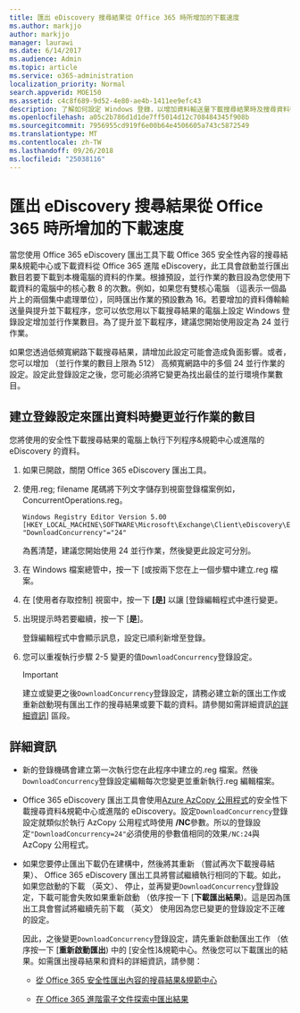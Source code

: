 ```yaml
---
title: 匯出 eDiscovery 搜尋結果從 Office 365 時所增加的下載速度
ms.author: markjjo
author: markjjo
manager: laurawi
ms.date: 6/14/2017
ms.audience: Admin
ms.topic: article
ms.service: o365-administration
localization_priority: Normal
search.appverid: MOE150
ms.assetid: c4c8f689-9d52-4e80-ae4b-1411ee9efc43
description: 了解如何設定 Windows 登錄，以增加資料輸送量下載搜尋結果時及搜尋資料從 Office 365 安全性&amp;規範中心與 Office 365 進階 eDiscovery。
ms.openlocfilehash: a05c2b786d1d1de7ff5014d12c708484345f908b
ms.sourcegitcommit: 7956955cd919f6e00b64e4506605a743c5872549
ms.translationtype: MT
ms.contentlocale: zh-TW
ms.lasthandoff: 09/26/2018
ms.locfileid: "25038116"
---
```

# <a name="increase-the-download-speed-when-exporting-ediscovery-search-results-from-office-365"></a>匯出 eDiscovery 搜尋結果從 Office 365 時所增加的下載速度

當您使用 Office 365 eDiscovery 匯出工具下載 Office 365 安全性內容的搜尋結果&amp;規範中心或下載資料從 Office 365 進階 eDiscovery，此工具會啟動並行匯出數目若要下載到本機電腦的資料的作業。根據預設，並行作業的數目設為您使用下載資料的電腦中的核心數 8 的次數。例如，如果您有雙核心電腦 （這表示一個晶片上的兩個集中處理單位），同時匯出作業的預設數為 16。若要增加的資料傳輸輸送量與提升並下載程序，您可以依您用以下載搜尋結果的電腦上設定 Windows 登錄設定增加並行作業數目。為了提升並下載程序，建議您開始使用設定為 24 並行作業。
  
如果您透過低頻寬網路下載搜尋結果，請增加此設定可能會造成負面影響。或者，您可以增加 （並行作業的數目上限為 512） 高頻寬網路中的多個 24 並行作業的設定。設定此登錄設定之後，您可能必須將它變更為找出最佳的並行環境作業數目。
  
## <a name="create-a-registry-setting-to-change-the-number-of-concurrent-operations-when-exporting-data"></a>建立登錄設定來匯出資料時變更並行作業的數目

您將使用的安全性下載搜尋結果的電腦上執行下列程序&amp;規範中心或進階的 eDiscovery 的資料。
  
1. 如果已開啟，關閉 Office 365 eDiscovery 匯出工具。 
    
2. 使用.reg; filename 尾碼將下列文字儲存到視窗登錄檔案例如，ConcurrentOperations.reg。 
    
    ```
    Windows Registry Editor Version 5.00
    [HKEY_LOCAL_MACHINE\SOFTWARE\Microsoft\Exchange\Client\eDiscovery\ExportTool]
    "DownloadConcurrency"="24"
    ```

    為舊清楚，建議您開始使用 24 並行作業，然後變更此設定可分別。
    
3. 在 Windows 檔案總管中，按一下 [或按兩下您在上一個步驟中建立.reg 檔案。
    
4. 在 [使用者存取控制] 視窗中，按一下 **[是]** 以讓 [登錄編輯程式中進行變更。 
    
5. 出現提示時若要繼續，按一下 [**是**]。
    
    登錄編輯程式中會顯示訊息，設定已順利新增至登錄。
    
6. 您可以重複執行步驟 2-5 變更的值`DownloadConcurrency`登錄設定。 
    
    > [!IMPORTANT]
    > 建立或變更之後`DownloadConcurrency`登錄設定，請務必建立新的匯出工作或重新啟動現有匯出工作的搜尋結果或要下載的資料。請參閱如需詳細資訊[的詳細資訊](increase-download-speeds-when-exporting-ediscovery-results.md#moreinfo)] 區段。 
  
## <a name="more-information"></a>詳細資訊

- 新的登錄機碼會建立第一次執行您在此程序中建立的.reg 檔案。然後`DownloadConcurrency`登錄設定編輯每次您變更並重新執行.reg 編輯檔案。 
    
- Office 365 eDiscovery 匯出工具會使用[Azure AzCopy 公用程式](https://go.microsoft.com/fwlink/?linkid=849949)的安全性下載搜尋資料&amp;規範中心或進階的 eDiscovery。設定`DownloadConcurrency`登錄設定就類似於執行 AzCopy 公用程式時使用 **/NC**參數。所以的登錄設定`"DownloadConcurrency=24"`必須使用的參數值相同的效果`/NC:24`與 AzCopy 公用程式。 
    
- 如果您要停止匯出下載仍在建構中，然後將其重新 （嘗試再次下載搜尋結果）、 Office 365 eDiscovery 匯出工具將嘗試繼續執行相同的下載。如此，如果您啟動的下載 （英文）、 停止，並再變更`DownloadConcurrency`登錄設定，下載可能會失敗如果重新啟動 （依序按一下 [**下載匯出結果**)。這是因為匯出工具會嘗試將繼續先前下載 （英文） 使用因為您已變更的登錄設定不正確的設定。
    
    因此，之後變更`DownloadConcurrency`登錄設定，請先重新啟動匯出工作 （依序按一下 [**重新啟動匯出**) 中的 [安全性]&amp;規範中心。然後您可以下載匯出的結果。如需匯出搜尋結果和資料的詳細資訊，請參閱：
    
  - [從 Office 365 安全性匯出內容的搜尋結果&amp;規範中心](export-search-results.md)
    
  - [在 Office 365 進階電子文件探索中匯出結果](export-results-in-advanced-ediscovery.md)
    
